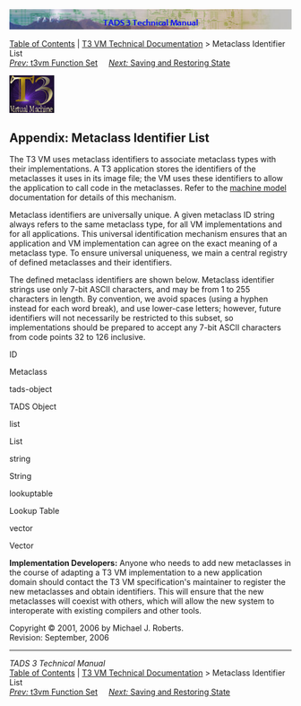 ---
---
<div class="topbar">

<img src="../topbar.jpg" data-border="0" />

</div>

<div class="nav">

<a href="../toc.html" class="nav">Table of Contents</a> \|
<a href="../t3spec.html" class="nav">T3 VM Technical Documentation</a> \>
Metaclass Identifier List  
<span class="navnp"><a href="fnset_t3.html" class="nav"><em>Prev:</em> t3vm Function Set</a>
    <a href="save.html" class="nav"><em>Next:</em> Saving and Restoring
State</a>     </span>

</div>

<div class="main">

![](t3logo.gif)

  
  

## Appendix: Metaclass Identifier List

The T3 VM uses metaclass identifiers to associate metaclass types with
their implementations. A T3 application stores the identifiers of the
metaclasses it uses in its image file; the VM uses these identifiers to
allow the application to call code in the metaclasses. Refer to the
[machine model](model.html#metaclass_id) documentation for details of
this mechanism.

Metaclass identifiers are universally unique. A given metaclass ID
string always refers to the same metaclass type, for all VM
implementations and for all applications. This universal identification
mechanism ensures that an application and VM implementation can agree on
the exact meaning of a metaclass type. To ensure universal uniqueness,
we main a central registry of defined metaclasses and their identifiers.

The defined metaclass identifiers are shown below. Metaclass identifier
strings use only 7-bit ASCII characters, and may be from 1 to 255
characters in length. By convention, we avoid spaces (using a hyphen
instead for each word break), and use lower-case letters; however,
future identifiers will not necessarily be restricted to this subset, so
implementations should be prepared to accept any 7-bit ASCII characters
from code points 32 to 126 inclusive.

ID

Metaclass

tads-object

TADS Object

list

List

string

String

lookuptable

Lookup Table

vector

Vector

**Implementation Developers:** Anyone who needs to add new metaclasses
in the course of adapting a T3 VM implementation to a new application
domain should contact the T3 VM specification's maintainer to register
the new metaclasses and obtain identifiers. This will ensure that the
new metaclasses will coexist with others, which will allow the new
system to interoperate with existing compilers and other tools.

<div class="t3spec_version">

Copyright © 2001, 2006 by Michael J. Roberts.  
Revision: September, 2006

</div>

</div>

------------------------------------------------------------------------

<div class="navb">

*TADS 3 Technical Manual*  
<a href="../toc.html" class="nav">Table of Contents</a> \|
<a href="../t3spec.html" class="nav">T3 VM Technical Documentation</a> \>
Metaclass Identifier List  
<span class="navnp"><a href="fnset_t3.html" class="nav"><em>Prev:</em> t3vm Function Set</a>
    <a href="save.html" class="nav"><em>Next:</em> Saving and Restoring
State</a>     </span>

</div>
